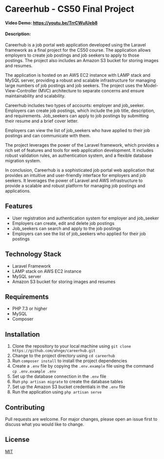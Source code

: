 # Careerhub - CS50 Final Project

#### Video Demo: <https://youtu.be/TrrCWuIUeb8>

#### Description:

Careerhub is a job portal web application developed using the Laravel framework as a final project for the CS50 course. The application allows employers to create job postings and job seekers to apply to those postings. The project also includes an Amazon S3 bucket for storing images and resumes.

The application is hosted on an AWS EC2 instance with LAMP stack and MySQL server, providing a robust and scalable infrastructure for managing large numbers of job postings and job seekers. The project uses the Model-View-Controller (MVC) architecture to separate concerns and ensure maintainability and scalability.

Careerhub includes two types of accounts: employer and job_seeker. Employers can create job postings, which include the job title, description, and requirements. Job_seekers can apply to job postings by submitting their resume and a brief cover letter.

Employers can view the list of job_seekers who have applied to their job postings and can communicate with them.

The project leverages the power of the Laravel framework, which provides a rich set of features and tools for web application development. It includes robust validation rules, an authentication system, and a flexible database migration system.

In conclusion, Careerhub is a sophisticated job portal web application that provides an intuitive and user-friendly interface for employers and job seekers. It leverages the power of Laravel and AWS infrastructure to provide a scalable and robust platform for managing job postings and applications.

## Features

-   User registration and authentication system for employer and job_seeker
-   Employers can create, edit and delete job postings
-   Job_seekers can search and apply to the job postings
-   Employers can see the list of job_seekers who applied for their job postings

## Technology Stack

-   Laravel Framework
-   LAMP stack on AWS EC2 instance
-   MySQL server
-   Amazon S3 bucket for storing images and resumes

## Requirements

-   PHP 7.3 or higher
-   MySQL
-   Composer

## Installation

1.  Clone the repository to your local machine using `git clone https://github.com/ahnge/careerhub.git`
2.  Change to the project directory using `cd careerhub`
3.  Run `composer install` to install the project dependencies
4.  Create a `.env` file by copying the `.env.example` file using the command `cp .env.example .env`
5.  Set up the database connection in the `.env` file
6.  Run `php artisan migrate` to create the database tables
7.  Set up the Amazon S3 bucket credentials in the `.env` file
8.  Run the application using `php artisan serve`

## Contributing

Pull requests are welcome. For major changes, please open an issue first to discuss what you would like to change.

## License

[MIT](https://choosealicense.com/licenses/mit/)

